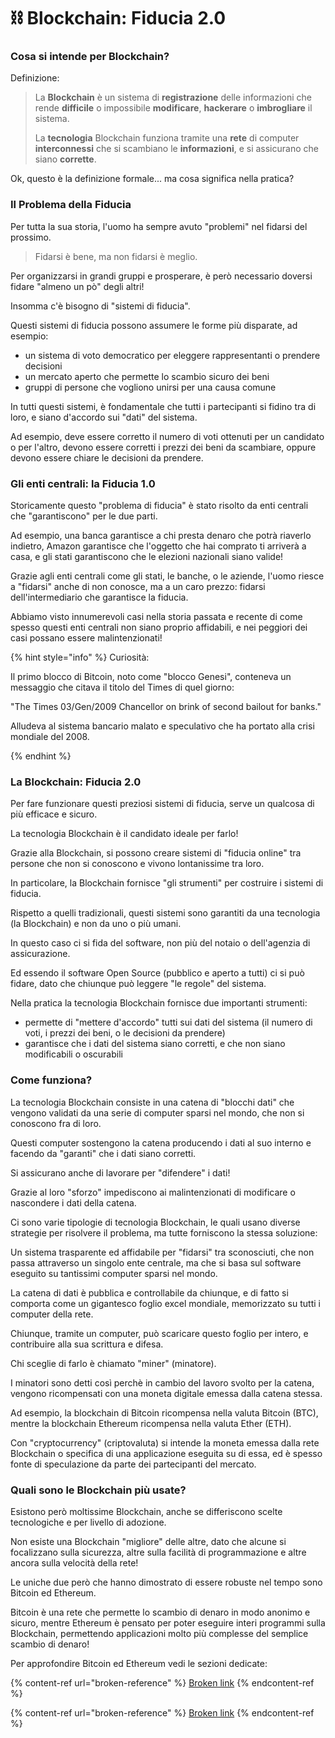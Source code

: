 # ⛓ Blockchain: Fiducia 2.0

### Cosa si intende per Blockchain?

Definizione:

> La **Blockchain** è un sistema di **registrazione** delle informazioni che rende **difficile** o impossibile **modificare**, **hackerare** o **imbrogliare** il sistema.
>
> La **tecnologia** Blockchain funziona tramite una **rete** di computer **interconnessi** che si scambiano le **informazioni**, e si assicurano che siano **corrette**.

Ok, questo è la definizione formale... ma cosa significa nella pratica?

### Il Problema della Fiducia

Per tutta la sua storia, l'uomo ha sempre avuto "problemi" nel fidarsi del prossimo. &#x20;

> Fidarsi è bene, ma non fidarsi è meglio.

Per organizzarsi in grandi gruppi e prosperare, è però necessario doversi fidare "almeno un pò" degli altri!

Insomma c'è bisogno di "sistemi di fiducia".

Questi sistemi di fiducia possono assumere le forme più disparate, ad esempio:

* un sistema di voto democratico per eleggere rappresentanti o prendere decisioni
* un mercato aperto che permette lo scambio sicuro dei beni
* gruppi di persone che vogliono unirsi per una causa comune

In tutti questi sistemi, è fondamentale che tutti i partecipanti si fidino tra di loro, e siano d'accordo sui "dati" del sistema.

Ad esempio, deve essere corretto il numero di voti ottenuti per un candidato o per l'altro, devono essere corretti i prezzi dei beni da scambiare, oppure devono essere chiare le decisioni da prendere.

### Gli enti centrali: la Fiducia 1.0

Storicamente questo "problema di fiducia" è stato risolto da enti centrali che "garantiscono" per le due parti.&#x20;

Ad esempio, una banca garantisce a chi presta denaro che potrà riaverlo indietro, Amazon garantisce che l'oggetto che hai comprato ti arriverà a casa, e gli stati garantiscono che le elezioni nazionali siano valide!

Grazie agli enti centrali come gli stati, le banche, o le aziende, l'uomo riesce a "fidarsi" anche di non conosce, ma a un caro prezzo: fidarsi dell'intermediario che garantisce la fiducia.&#x20;

Abbiamo visto innumerevoli casi nella storia passata e recente di come spesso questi enti centrali non siano proprio affidabili, e nei peggiori dei casi possano essere malintenzionati!&#x20;

{% hint style="info" %}
Curiosità:

Il primo blocco di Bitcoin, noto come "blocco Genesi", conteneva un messaggio che citava il titolo del Times di quel giorno:

"The Times 03/Gen/2009 Chancellor on brink of second bailout for banks."

Alludeva al sistema bancario malato e speculativo che ha portato alla crisi mondiale del 2008.


{% endhint %}

### La Blockchain: Fiducia 2.0

Per fare funzionare questi preziosi sistemi di fiducia, serve un qualcosa di più efficace e sicuro.&#x20;

La tecnologia Blockchain è il candidato ideale per farlo!

Grazie alla Blockchain, si possono creare sistemi di "fiducia online" tra persone che non si conoscono e vivono lontanissime tra loro.&#x20;

In particolare, la Blockchain fornisce "gli strumenti" per costruire i sistemi di fiducia.

Rispetto a quelli tradizionali, questi sistemi sono garantiti da una tecnologia (la Blockchain) e non da uno o più umani.&#x20;

In questo caso ci si fida del software, non più del notaio o dell'agenzia di assicurazione.&#x20;

Ed essendo il software Open Source (pubblico e aperto a tutti) ci si può fidare, dato che chiunque può leggere "le regole" del sistema.&#x20;

Nella pratica la tecnologia Blockchain fornisce due importanti strumenti:

* permette di "mettere d'accordo" tutti sui dati del sistema (il numero di voti, i prezzi dei beni, o le decisioni da prendere)
* garantisce che i dati del sistema siano corretti, e che non siano modificabili o oscurabili

### Come funziona?

La tecnologia Blockchain consiste in una catena di "blocchi dati" che vengono validati da una serie di computer sparsi nel mondo, che non si conoscono fra di loro.&#x20;

Questi computer sostengono la catena producendo i dati al suo interno e facendo da "garanti" che i dati siano corretti.&#x20;

Si assicurano anche di lavorare per "difendere" i dati!&#x20;

Grazie al loro "sforzo" impediscono ai malintenzionati di modificare o nascondere i dati della catena.  &#x20;

Ci sono varie tipologie di tecnologia Blockchain, le quali usano diverse strategie per risolvere il problema, ma tutte forniscono la stessa soluzione:

Un sistema trasparente ed affidabile per "fidarsi" tra sconosciuti, che non passa attraverso un singolo ente centrale, ma che si basa sul software eseguito su tantissimi computer sparsi nel mondo.&#x20;

La catena di dati è pubblica e controllabile da chiunque, e di fatto si comporta come un gigantesco foglio excel mondiale, memorizzato su tutti i computer della rete.&#x20;

Chiunque, tramite un computer, può scaricare questo foglio per intero, e contribuire alla sua scrittura e difesa.

Chi sceglie di farlo è chiamato "miner" (minatore).&#x20;

I minatori sono detti così perchè in cambio del lavoro svolto per la catena, vengono ricompensati con una moneta digitale emessa dalla catena stessa.

Ad esempio, la blockchain di Bitcoin ricompensa nella valuta Bitcoin (BTC), mentre la blockchain Ethereum ricompensa nella valuta Ether (ETH).

Con "cryptocurrency" (criptovaluta) si intende la moneta emessa dalla rete Blockchain o specifica di una applicazione eseguita su di essa, ed è spesso fonte di speculazione da parte dei partecipanti del mercato.

### Quali sono le Blockchain più usate?

Esistono però moltissime Blockchain, anche se differiscono scelte tecnologiche e per livello di adozione.

Non esiste una Blockchain "migliore" delle altre, dato che alcune si focalizzano sulla sicurezza, altre sulla facilità di programmazione e altre ancora sulla velocità della rete!

Le uniche due però che hanno dimostrato di essere robuste nel tempo sono Bitcoin ed Ethereum.

Bitcoin è una rete che permette lo scambio di denaro in modo anonimo e sicuro, mentre Ethereum è pensato per poter eseguire interi programmi sulla Blockchain, permettendo applicazioni molto più complesse del semplice scambio di denaro!

Per approfondire Bitcoin ed Ethereum vedi le sezioni dedicate:

{% content-ref url="broken-reference" %}
[Broken link](broken-reference)
{% endcontent-ref %}

{% content-ref url="broken-reference" %}
[Broken link](broken-reference)
{% endcontent-ref %}

###
